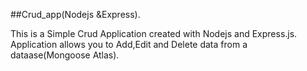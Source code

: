 ##Crud_app(Nodejs &Express).


This is a Simple Crud Application created with Nodejs and Express.js.
Application allows you to Add,Edit and Delete data from a dataase(Mongoose Atlas).
